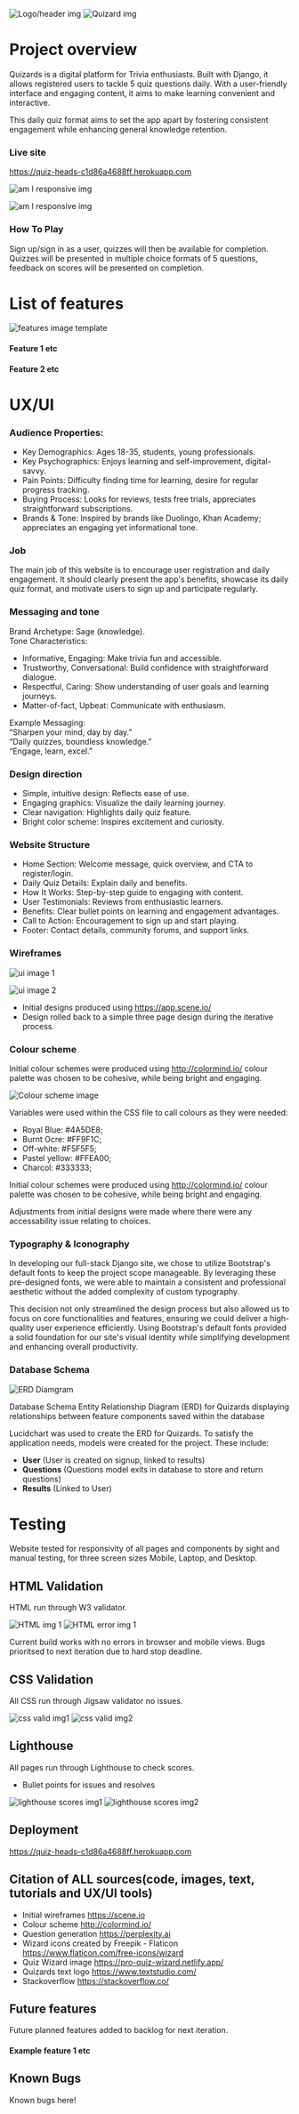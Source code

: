 ![Logo/header img](/documentation/readme-images/quizards-text-logo.webp) ![Quizard img](/documentation/readme-images/quizzard-img.webp)

# Project overview 

Quizards is a digital platform for Trivia enthusiasts. Built with Django, it allows registered users to tackle 5 quiz questions daily. With a user-friendly interface and engaging content, it aims to make learning convenient and interactive. 

This daily quiz format aims to set the app apart by fostering consistent engagement while enhancing general knowledge retention.

### Live site

https://quiz-heads-c1d86a4688ff.herokuapp.com

![am I responsive img]()

![am I responsive img]()

### How To Play

Sign up/sign in as a user, quizzes will then be available for completion. Quizzes will be presented in multiple choice formats of 5 questions, feedback on scores will be presented on completion.

# List of features

![features image template]()

#### Feature 1 etc
#### Feature 2 etc

# UX/UI

### Audience Properties:
- Key Demographics: Ages 18-35, students, young professionals.  
- Key Psychographics: Enjoys learning and self-improvement, digital-savvy.  
- Pain Points: Difficulty finding time for learning, desire for regular progress tracking.  
- Buying Process: Looks for reviews, tests free trials, appreciates straightforward subscriptions.  
- Brands & Tone: Inspired by brands like Duolingo, Khan Academy; appreciates an engaging yet informational tone.

### Job
The main job of this website is to encourage user registration and daily engagement. It should clearly present the app's benefits, showcase its daily quiz format, and motivate users to sign up and participate regularly.

### Messaging and tone

Brand Archetype: Sage (knowledge).  
Tone Characteristics:  
- Informative, Engaging: Make trivia fun and accessible.  
- Trustworthy, Conversational: Build confidence with straightforward dialogue.  
- Respectful, Caring: Show understanding of user goals and learning journeys.  
- Matter-of-fact, Upbeat: Communicate with enthusiasm.

Example Messaging:  
“Sharpen your mind, day by day.”  
“Daily quizzes, boundless knowledge.”  
“Engage, learn, excel.”

### Design direction
- Simple, intuitive design: Reflects ease of use.  
- Engaging graphics: Visualize the daily learning journey.  
- Clear navigation: Highlights daily quiz feature.  
- Bright color scheme: Inspires excitement and curiosity.

### Website Structure
- Home Section: Welcome message, quick overview, and CTA to register/login.  
- Daily Quiz Details: Explain daily  and benefits.  
- How It Works: Step-by-step guide to engaging with content.  
- User Testimonials: Reviews from enthusiastic learners.  
- Benefits: Clear bullet points on learning and engagement advantages.  
- Call to Action: Encouragement to sign up and start playing.  
- Footer: Contact details, community forums, and support links.

### Wireframes

![ui image 1](/documentation/readme-images/wireframes-img.png)

![ui image 2]()

- Initial designs produced using https://app.scene.io/ 
- Design rolled back to a simple three page design during the iterative process.

### Colour scheme

Initial colour schemes were produced using http://colormind.io/ colour palette was chosen to be cohesive, while being bright and engaging.

![Colour scheme image](/documentation/readme-images/color-scheme-img.png)

Variables were used within the CSS file to call colours as they were needed:

- Royal Blue: #4A5DE8;
- Burnt Ocre: #FF9F1C;
- Off-white: #F5F5F5;
- Pastel yellow: #FFEA00;
- Charcol: #333333;

Initial colour schemes were produced using http://colormind.io/ colour palette was chosen to be cohesive, while being bright and engaging.

Adjustments from initial designs were made where there were any accessability issue relating to choices.

### Typography & Iconography

In developing our full-stack Django site, we chose to utilize Bootstrap's default fonts to keep the project scope manageable. By leveraging these pre-designed fonts, we were able to maintain a consistent and professional aesthetic without the added complexity of custom typography.

This decision not only streamlined the design process but also allowed us to focus on core functionalities and features, ensuring we could deliver a high-quality user experience efficiently. Using Bootstrap's default fonts provided a solid foundation for our site's visual identity while simplifying development and enhancing overall productivity.

### Database Schema

![ERD Diamgram](/documentation/readme-images/erd-img.png)

Database Schema Entity Relationship Diagram (ERD) for Quizards displaying relationships between feature components saved within the database

Lucidchart was used to create the ERD for Quizards. To satisfy the application needs, models were created for the project. These include:

- **User** (User is created on signup, linked to results)
- **Questions** (Questions model exits in database to store and return questions)
- **Results** (Linked to User)

# Testing

Website tested for responsivity of all pages and components by sight and manual testing, for three screen sizes Mobile, Laptop, and Desktop.

## HTML Validation
HTML run through W3 validator.

![HTML img 1]()
![HTML error img 1]()

Current build works with no errors in browser and mobile views.
Bugs prioritsed to next iteration due to hard stop deadline.

## CSS Validation
All CSS run through Jigsaw validator no issues.

![css valid img1]() ![css valid img2]()

## Lighthouse
All pages run through Lighthouse to check scores. 

 - Bullet points for issues and resolves

![lighthouse scores img1]()
![lighthouse scores img2]()


## Deployment

https://quiz-heads-c1d86a4688ff.herokuapp.com

## Citation of ALL sources(code, images, text, tutorials and UX/UI tools)

- Initial wireframes https://scene.io
- Colour scheme http://colormind.io/
- Question generation https://perplexity.ai
- Wizard icons created by Freepik - Flaticon https://www.flaticon.com/free-icons/wizard
- Quiz Wizard image https://pro-quiz-wizard.netlify.app/
- Quizards text logo https://www.textstudio.com/
- Stackoverflow https://stackoverflow.co/
  
## Future features

Future planned features added to backlog for next iteration.

#### Example feature 1 etc

## Known Bugs

Known bugs here!